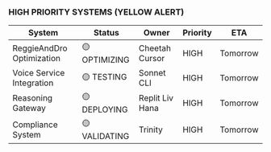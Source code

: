 ### HIGH PRIORITY SYSTEMS (YELLOW ALERT)

| System | Status | Owner | Priority | ETA |
|--------|--------|-------|----------|-----|
| ReggieAndDro Optimization | 🟡 OPTIMIZING | Cheetah Cursor | HIGH | Tomorrow |
| Voice Service Integration | 🟡 TESTING | Sonnet CLI | HIGH | Tomorrow |
| Reasoning Gateway | 🟡 DEPLOYING | Replit Liv Hana | HIGH | Tomorrow |
| Compliance System | 🟡 VALIDATING | Trinity | HIGH | Tomorrow |
